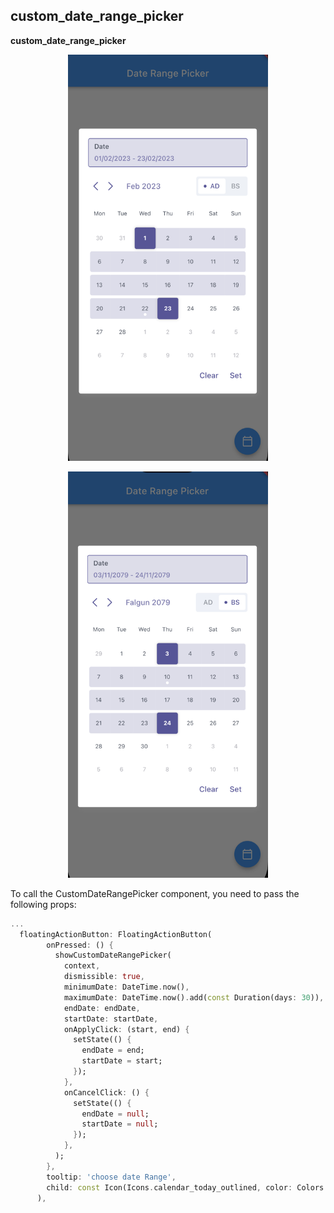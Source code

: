 ## custom_date_range_picker

**custom_date_range_picker**

<p align="center"><img src="https://raw.githubusercontent.com/sumitkakshapati/custom_date_range_picker/master/screenshot_ad_mode.png" width="320" height="650"/></p>

<p align="center"><img src="https://raw.githubusercontent.com/sumitkakshapati/custom_date_range_picker/master/screenshot_bs_mode.png" width="320" height="650"/></p>

To call the CustomDateRangePicker component, you need to pass the following props:

```dart
...
  floatingActionButton: FloatingActionButton(
        onPressed: () {
          showCustomDateRangePicker(
            context,
            dismissible: true,
            minimumDate: DateTime.now(),
            maximumDate: DateTime.now().add(const Duration(days: 30)),
            endDate: endDate,
            startDate: startDate,
            onApplyClick: (start, end) {
              setState(() {
                endDate = end;
                startDate = start;
              });
            },
            onCancelClick: () {
              setState(() {
                endDate = null;
                startDate = null;
              });
            },
          );
        },
        tooltip: 'choose date Range',
        child: const Icon(Icons.calendar_today_outlined, color: Colors.white),
      ),
```
